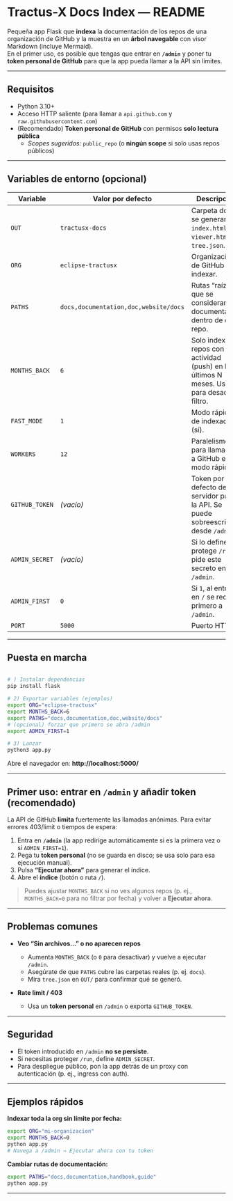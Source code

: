 # Tractus-X Docs Index — README

Pequeña app Flask que **indexa** la documentación de los repos de una organización de GitHub y la muestra en un **árbol navegable** con visor Markdown (incluye Mermaid).  
En el primer uso, es posible que tengas que entrar en **`/admin`** y poner tu **token personal de GitHub** para que la app pueda llamar a la API sin límites.

---

## Requisitos

- Python 3.10+  
- Acceso HTTP saliente (para llamar a `api.github.com` y `raw.githubusercontent.com`)
- (Recomendado) **Token personal de GitHub** con permisos **solo lectura pública**  
  - *Scopes sugeridos:* `public_repo` (o **ningún scope** si solo usas repos públicos)

---

## Variables de entorno (opcional)

| Variable              | Valor por defecto          | Descripción |
|----------------------|----------------------------|-------------|
| `OUT`                | `tractusx-docs`            | Carpeta donde se generan `index.html`, `viewer.html` y `tree.json`. |
| `ORG`                | `eclipse-tractusx`         | Organización de GitHub a indexar. |
| `PATHS`              | `docs,documentation,doc,website/docs` | Rutas “raíz” que se consideran documentación dentro de cada repo. |
| `MONTHS_BACK`        | `6`                        | Solo indexa repos con actividad (push) en los últimos N meses. Usa `0` para desactivar filtro. |
| `FAST_MODE`          | `1`                        | Modo rápido de indexado (sí). |
| `WORKERS`            | `12`                       | Paralelismo para llamadas a GitHub en modo rápido. |
| `GITHUB_TOKEN`       | *(vacío)*                  | Token por defecto del servidor para la API. Se puede sobreescribir desde `/admin`. |
| `ADMIN_SECRET`       | *(vacío)*                  | Si lo defines, protege `/run` y pide este secreto en `/admin`. |
| `ADMIN_FIRST`        | `0`                        | Si `1`, al entrar en `/` se redirige primero a `/admin`. |
| `PORT`               | `5000`                     | Puerto HTTP. |

---

## Puesta en marcha

```bash

# ) Instalar dependencias
pip install flask

# 2) Exportar variables (ejemplos)
export ORG="eclipse-tractusx"
export MONTHS_BACK=6
export PATHS="docs,documentation,doc,website/docs"
# (opcional) forzar que primero se abra /admin
export ADMIN_FIRST=1

# 3) Lanzar
python3 app.py
```

Abre el navegador en: **http://localhost:5000/**

---

## Primer uso: entrar en `/admin` y añadir token (recomendado)

La API de GitHub **limita** fuertemente las llamadas anónimas. Para evitar errores 403/limit o tiempos de espera:

1. Entra en **`/admin`** (la app redirige automáticamente si es la primera vez o si `ADMIN_FIRST=1`).  
2. Pega tu **token personal** (no se guarda en disco; se usa solo para esa ejecución manual).  
3. Pulsa **“Ejecutar ahora”** para generar el índice.  
4. Abre el **índice** (botón o ruta `/`).

> Puedes ajustar `MONTHS_BACK` si no ves algunos repos (p. ej., `MONTHS_BACK=0` para no filtrar por fecha) y volver a **Ejecutar ahora**.

---



## Problemas comunes

- **Veo “Sin archivos…” o no aparecen repos**  
  - Aumenta `MONTHS_BACK` (o `0` para desactivar) y vuelve a ejecutar `/admin`.
  - Asegúrate de que `PATHS` cubre las carpetas reales (p. ej. `docs`).
  - Mira `tree.json` en `OUT/` para confirmar qué se generó.

- **Rate limit / 403**  
  - Usa un **token personal** en `/admin` o exporta `GITHUB_TOKEN`.

---

## Seguridad

- El token introducido en `/admin` **no se persiste**.  
- Si necesitas proteger `/run`, define `ADMIN_SECRET`.  
- Para despliegue público, pon la app detrás de un proxy con autenticación (p. ej., ingress con auth).

---

## Ejemplos rápidos

**Indexar toda la org sin límite por fecha:**
```bash
export ORG="mi-organizacion"
export MONTHS_BACK=0
python app.py
# Navega a /admin → Ejecutar ahora con tu token
```

**Cambiar rutas de documentación:**
```bash
export PATHS="docs,documentation,handbook,guide"
python app.py
```

---


